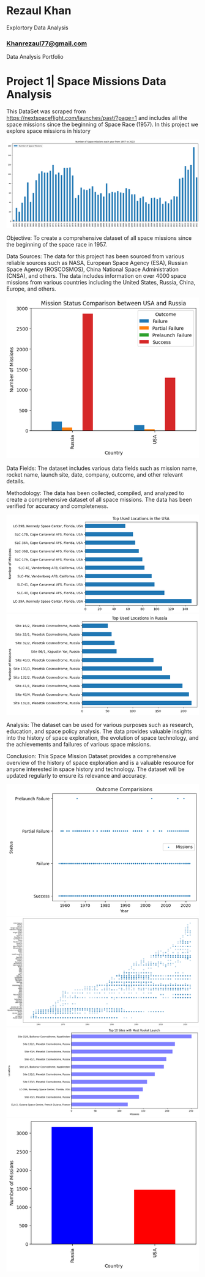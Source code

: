 # Rezaul Khan
Explortory Data Analysis
### Khanrezaul77@gmail.com

Data Analysis Portfolio

# Project 1| Space Missions Data Analysis

This DataSet was scraped from https://nextspaceflight.com/launches/past/?page=1 and includes all the space missions since the beginning of Space Race (1957). In this project we explore space missions in history 

![alt text](1.png "Space Missions Timeline")

Objective: To create a comprehensive dataset of all space missions since the beginning of the space race in 1957.

Data Sources: The data for this project has been sourced from various reliable sources such as NASA, European Space Agency (ESA), Russian Space Agency (ROSCOSMOS), China National Space Administration (CNSA), and others. The data includes information on over 4000 space missions from various countries including the United States, Russia, China, Europe, and others.

![alt text](6.png "USA vs RUSSIA")

Data Fields: The dataset includes various data fields such as mission name, rocket name, launch site, date, company, outcome, and other relevant details.

Methodology: The data has been collected, compiled, and analyzed to create a comprehensive dataset of all space missions. The data has been verified for accuracy and completeness.

![alt text](7.png "Most used locations in USA")
![alt text](8.png "Most used locations in Russia")

Analysis: The dataset can be used for various purposes such as research, education, and space policy analysis. The data provides valuable insights into the history of space exploration, the evolution of space technology, and the achievements and failures of various space missions.

Conclusion: This Space Mission Dataset provides a comprehensive overview of the history of space exploration and is a valuable resource for anyone interested in space history and technology. The dataset will be updated regularly to ensure its relevance and accuracy.

![alt text](2.png "Logo Title Text 1")
![alt text](3.png "Logo Title Text 1") 
![alt text](4.png "Logo Title Text 1")
![alt text](5.png "Logo Title Text 1")




